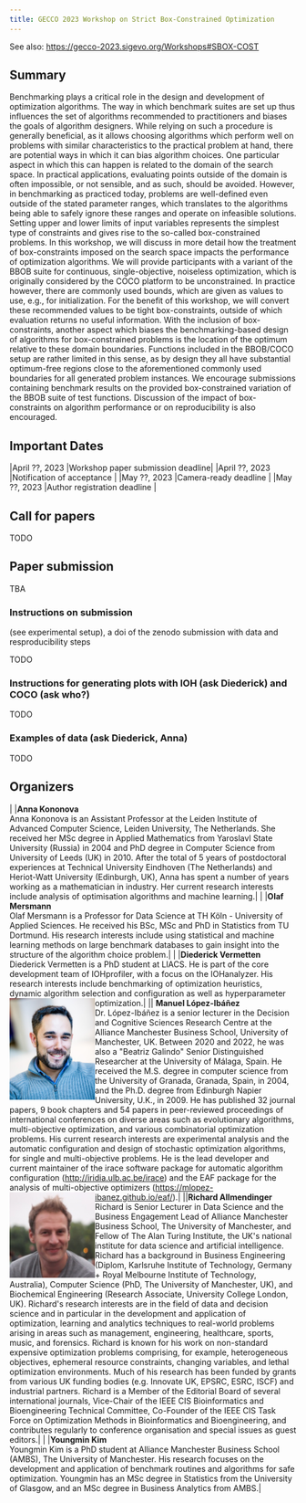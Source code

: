 ```yaml
---
title: GECCO 2023 Workshop on Strict Box-Constrained Optimization
---
```


See also: <https://gecco-2023.sigevo.org/Workshops#SBOX-COST>

## Summary

Benchmarking plays a critical role in the design and development of optimization algorithms. The way in which benchmark suites are set up thus influences the set of algorithms recommended to practitioners and biases the goals of algorithm designers. While relying on such a procedure is generally beneficial, as it allows choosing algorithms which perform well on problems with similar characteristics to the practical problem at hand, there are potential ways in which it can bias algorithm choices. One particular aspect in which this can happen is related to the domain of the search space. In practical applications, evaluating points outside of the domain is often impossible, or not sensible, and as such, should be avoided. However, in benchmarking as practiced today, problems are well-defined even outside of the stated parameter ranges, which translates to the algorithms being able to safely ignore these ranges and operate on infeasible solutions.
Setting upper and lower limits of input variables represents the simplest type of constraints and gives rise to the so-called box-constrained problems. In this workshop, we will discuss in more detail how the treatment of box-constraints imposed on the search space impacts the performance of optimization algorithms. We will provide participants with a variant of the BBOB suite for continuous, single-objective, noiseless optimization, which is originally considered by the COCO platform to be unconstrained. In practice however, there are commonly used bounds, which are given as values to use, e.g., for initialization. For the benefit of this workshop, we will convert these recommended values to be tight box-constraints, outside of which evaluation returns no useful information.
With the inclusion of box-constraints, another aspect which biases the benchmarking-based design of algorithms for box-constrained problems is the location of the optimum relative to these domain boundaries. Functions included in the BBOB/COCO setup are rather limited in this sense, as by design they all have substantial optimum-free regions close to the aforementioned commonly used boundaries for all generated problem instances.
We encourage submissions containing benchmark results on the provided box-constrained variation of the BBOB suite of test functions. Discussion of the impact of box-constraints on algorithm performance or on reproducibility is also encouraged.

## Important Dates ##

|April ??, 2023  |Workshop paper submission deadline|
|April ??, 2023  |Notification of acceptance        |
|May ??, 2023    |Camera-ready deadline             |
|May ??, 2023    |Author registration deadline      |

## Call for papers

TODO

## Paper submission

TBA

### Instructions on submission

(see experimental setup), a doi of the zenodo submission with
data and resproducibility steps

TODO

### Instructions for generating plots with IOH (ask Diederick) and COCO (ask who?)

TODO

### Examples of data (ask Diederick, Anna)

TODO

## Organizers

| |**Anna Kononova**<br>Anna Kononova is an Assistant Professor at the Leiden Institute of Advanced Computer Science, Leiden University, The Netherlands. She received her MSc degree in Applied Mathematics from Yaroslavl State University (Russia) in 2004 and PhD degree in Computer Science from University of Leeds (UK) in 2010. After the total of 5 years of postdoctoral experiences at Technical University Eindhoven (The Netherlands) and Heriot-Watt University (Edinburgh, UK), Anna has spent a number of years working as a mathematician in industry. Her current research interests include analysis of optimisation algorithms and machine learning.|
| |**Olaf Mersmann**<br>Olaf Mersmann is a Professor for Data Science at TH Köln - University of Applied Sciences. He received his BSc, MSc and PhD in Statistics from TU Dortmund. His research interests include using statistical and machine learning methods on large benchmark databases to gain insight into the structure of the algorithm choice problem.|
| |**Diederick Vermetten**<br>Diederick Vermetten is a PhD student at LIACS. He is part of the core development team of IOHprofiler, with a focus on the IOHanalyzer. His research interests include benchmarking of optimization heuristics, dynamic algorithm selection and configuration as well as hyperparameter optimization.|
|<img align="left" src="/assets/fig/lopezibanez-small.jpg" style="width:150px; display:block">| **Manuel López-Ibáñez**<br>Dr. López-Ibáñez is a senior lecturer in the Decision and Cognitive Sciences Research Centre at the Alliance Manchester Business School, University of Manchester, UK. Between 2020 and 2022, he was also a "Beatriz Galindo" Senior Distinguished Researcher at the University of Málaga, Spain. He received the M.S. degree in computer science from the University of Granada, Granada, Spain, in 2004, and the Ph.D. degree from Edinburgh Napier University, U.K., in 2009. He has published 32 journal papers, 9 book chapters and 54 papers in peer-reviewed proceedings of international conferences on diverse areas such as evolutionary algorithms, multi-objective optimization, and various combinatorial optimization problems. His current research interests are experimental analysis and the automatic configuration and design of stochastic optimization algorithms, for single and multi-objective problems. He is the lead developer and current maintainer of the irace software package for automatic algorithm configuration (http://iridia.ulb.ac.be/irace) and the EAF package for the analysis of multi-objective optimizers (https://mlopez-ibanez.github.io/eaf/).|
|<img align="left" src="/assets/fig/allmendiger.jpg" width="150">|**Richard Allmendinger**<br>Richard is Senior Lecturer in Data Science and the Business Engagement Lead of Alliance Manchester Business School, The University of Manchester, and Fellow of The Alan Turing Institute, the UK's national institute for data science and artificial intelligence. Richard has a background in Business Engineering (Diplom, Karlsruhe Institute of Technology, Germany + Royal Melbourne Institute of Technology, Australia), Computer Science (PhD, The University of Manchester, UK), and Biochemical Engineering (Research Associate, University College London, UK). Richard's research interests are in the field of data and decision science and in particular in the development and application of optimization, learning and analytics techniques to real-world problems arising in areas such as management, engineering, healthcare, sports, music, and forensics. Richard is known for his work on non-standard expensive optimization problems comprising, for example, heterogeneous objectives, ephemeral resource constraints, changing variables, and lethal optimization environments. Much of his research has been funded by grants from various UK funding bodies (e.g. Innovate UK, EPSRC, ESRC, ISCF) and industrial partners. Richard is a Member of the Editorial Board of several international journals, Vice-Chair of the IEEE CIS Bioinformatics and Bioengineering Technical Committee, Co-Founder of the IEEE CIS Task Force on Optimization Methods in Bioinformatics and Bioengineering, and contributes regularly to conference organisation and special issues as guest editors.|
| |**Youngmin Kim**<br>Youngmin Kim is a PhD student at Alliance Manchester Business School (AMBS), The University of Manchester. His research focuses on the development and application of benchmark routines and algorithms for safe optimization. Youngmin has an MSc degree in Statistics from the University of Glasgow, and an MSc degree in Business Analytics from AMBS.|

